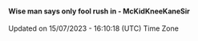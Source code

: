 #### Wise man says only fool rush in - McKidKneeKaneSir
Updated on 15/07/2023 - 16:10:18 (UTC) Time Zone
